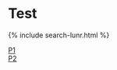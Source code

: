 # Test  
  
{% include search-lunr.html %}  
  
[P1](./docs/Page1.md)  
[P2](./docs/Page2.md)  
  
  
